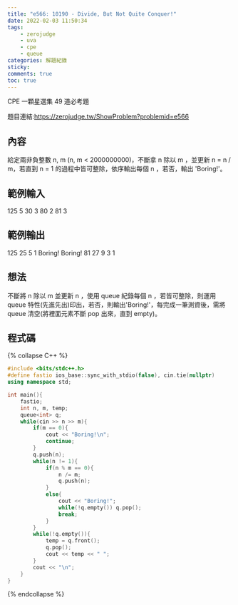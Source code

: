```yaml
---
title: "e566: 10190 - Divide, But Not Quite Conquer!"
date: 2022-02-03 11:50:34
tags:
    - zerojudge
    - uva
    - cpe
    - queue
categories: 解題紀錄
sticky: 
comments: true
toc: true
---
```

CPE 一顆星選集 49 道必考題
<!--more-->
題目連結:https://zerojudge.tw/ShowProblem?problemid=e566
## 內容
給定兩非負整數 n, m (n, m < 2000000000)，不斷拿 n 除以 m ，並更新 n = n / m，若直到 n = 1 的過程中皆可整除，依序輸出每個 n ，若否，輸出 'Boring!'。
## 範例輸入
125 5
30 3
80 2
81 3
## 範例輸出
125 25 5 1
Boring!
Boring!
81 27 9 3 1
## 想法
不斷將 n 除以 m 並更新 n ，使用 queue 紀錄每個 n ，若皆可整除，則運用 queue 特性(先進先出)印出，若否，則輸出'Boring!'，每完成一筆測資後，需將 queue 清空(將裡面元素不斷 pop 出來，直到 empty)。
## 程式碼
{% collapse C++ %}
```cpp
#include <bits/stdc++.h>
#define fastio ios_base::sync_with_stdio(false), cin.tie(nullptr)
using namespace std;

int main(){
    fastio;
    int n, m, temp;
    queue<int> q;
    while(cin >> n >> m){
        if(m == 0){
            cout << "Boring!\n";
            continue;
        }
        q.push(n);
        while(n != 1){
            if(n % m == 0){
                n /= m;
                q.push(n);
            }
            else{
                cout << "Boring!";
                while(!q.empty()) q.pop();
                break;
            }
        }
        while(!q.empty()){
            temp = q.front();
            q.pop();
            cout << temp << " ";
        }
        cout << "\n";
    }
}
```
{% endcollapse %}